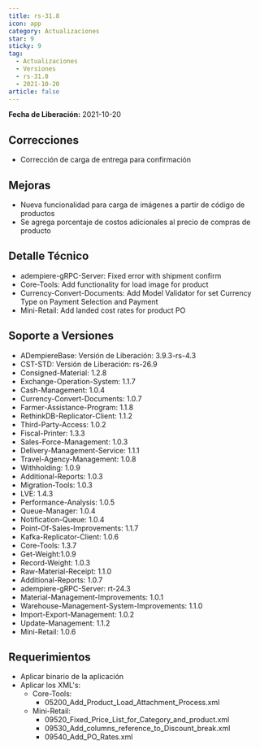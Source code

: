```yaml
---
title: rs-31.8
icon: app
category: Actualizaciones
star: 9
sticky: 9
tag:
  - Actualizaciones
  - Versiones
  - rs-31.8
  - 2021-10-20
article: false
---
```


**Fecha de Liberación:** 2021-10-20

## Correcciones

- Corrección de carga de entrega para confirmación

## Mejoras

- Nueva funcionalidad para carga de imágenes a partir de código de productos
- Se agrega porcentaje de costos adicionales al precio de compras de producto

## Detalle Técnico

- adempiere-gRPC-Server: Fixed error with shipment confirm
- Core-Tools: Add functionality for load image for product
- Currency-Convert-Documents: Add Model Validator for set Currency Type on Payment Selection and Payment
- Mini-Retail: Add landed cost rates for product PO

## Soporte a Versiones

- ADempiereBase: Versión de Liberación: 3.9.3-rs-4.3
- CST-STD: Versión de Liberación: rs-26.9
- Consigned-Material: 1.2.8
- Exchange-Operation-System: 1.1.7
- Cash-Management: 1.0.4
- Currency-Convert-Documents: 1.0.7
- Farmer-Assistance-Program: 1.1.8
- RethinkDB-Replicator-Client: 1.1.2
- Third-Party-Access: 1.0.2
- Fiscal-Printer: 1.3.3
- Sales-Force-Management: 1.0.3
- Delivery-Management-Service: 1.1.1
- Travel-Agency-Management: 1.0.8
- Withholding: 1.0.9
- Additional-Reports: 1.0.3
- Migration-Tools: 1.0.3
- LVE: 1.4.3
- Performance-Analysis: 1.0.5
- Queue-Manager: 1.0.4
- Notification-Queue: 1.0.4
- Point-Of-Sales-Improvements: 1.1.7
- Kafka-Replicator-Client: 1.0.6
- Core-Tools: 1.3.7
- Get-Weight:1.0.9
- Record-Weight: 1.0.3
- Raw-Material-Receipt: 1.1.0
- Additional-Reports: 1.0.7
- adempiere-gRPC-Server: rt-24.3
- Material-Management-Improvements: 1.0.1
- Warehouse-Management-System-Improvements: 1.1.0
- Import-Export-Management: 1.0.2
- Update-Management: 1.1.2
- Mini-Retail: 1.0.6

## Requerimientos

- Aplicar binario de la aplicación
- Aplicar los XML's:
  - Core-Tools:
    - 05200_Add_Product_Load_Attachment_Process.xml
  - Mini-Retail:
    - 09520_Fixed_Price_List_for_Category_and_product.xml
    - 09530_Add_columns_reference_to_Discount_break.xml
    - 09540_Add_PO_Rates.xml
